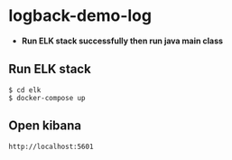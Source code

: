 # logback-demo-log

- **Run ELK stack successfully then run java main class**

## Run ELK stack
````
$ cd elk
$ docker-compose up
````

## Open kibana
````
http://localhost:5601
````
